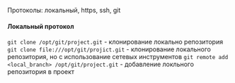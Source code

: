 Протоколы: локальный, https, ssh, git

#### Локальный протокол

`git clone /opt/git/project.git` - клонирование локально репозитория
`git clone file:///opt/git/projict.git` - клонирование локального репозитория, но с использование сетевых инструментов
`git remote add <local_branch> /opt/git/project.git` - добавление локльного репозитория в проект
